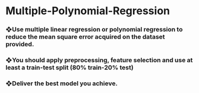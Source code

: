# Multiple-Polynomial-Regression
<h3>❖Use multiple linear regression or polynomial regression to reduce the mean square error acquired on the dataset provided.</h3>
<h3>❖You should apply preprocessing, feature selection and use at least a train-test split (80% train-20% test)</h3>
<h3>❖Deliver the best model you achieve.</h3>
